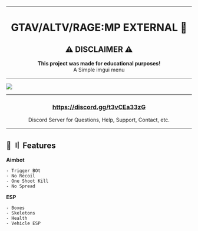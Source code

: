 

---

<h1 id="head" align="center">
GTAV/ALTV/RAGE:MP EXTERNAL 🌌


<h2 id="disclaimer" align="center">
⚠️ DISCLAIMER ⚠️
</h2>

<p align="center">
<b>This project was made for educational purposes!</b>
<br>
A Simple imgui menu
</p>


---


<img src="https://i.imgur.com/iAQP28A.png" />

---

<h3 align="center"><a href="https://discord.gg/t3vCEa33zG">https://discord.gg/t3vCEa33zG</a></h3>
<p align="center">Discord Server for Questions, Help, Support, Contact, etc.</p>

---

## <a id="features"></a>🌌 〢 Features

**Aimbot**
```sh-session
- Trigger BOt
- No Recoil
- One Shoot Kill
- No Spread
```

**ESP**
```sh-session
- Boxes
- Skeletons
- Health
- Vehicle ESP
```
